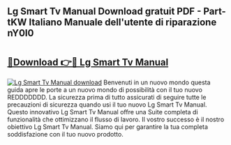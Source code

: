 ## Lg Smart Tv Manual Download gratuit PDF - Part-tKW Italiano Manuale dell'utente di riparazione nY0I0

# <h2><a href="http://df9shql.blite.top/?on=Lg+Smart+Tv+Manual">🔗Download 👉🔴 Lg Smart Tv Manual</a></h2>

[![Lg Smart Tv Manual download](https://i.imgur.com/lujVjoI.png)](http://df9shql.blite.top/?on=Lg+Smart+Tv+Manual)
Benvenuti in un nuovo mondo questa guida apre le porte a un nuovo mondo di possibilità con il tuo nuovo REDDDDDDD. La sicurezza prima di tutto assicurati di seguire tutte le precauzioni di sicurezza quando usi il tuo nuovo Lg Smart Tv Manual. Questo innovativo Lg Smart Tv Manual offre una Suite completa di funzionalità che ottimizzano il flusso di lavoro. Il vostro successo è il nostro obiettivo Lg Smart Tv Manual. Siamo qui per garantire la tua completa soddisfazione con il tuo nuovo prodotto.
